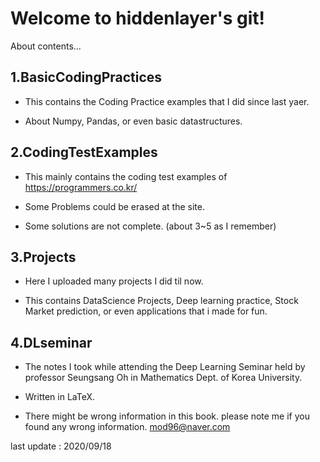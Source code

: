 Welcome to hiddenlayer's git!
========

About contents...

1.BasicCodingPractices
-------
* This contains the Coding Practice examples that I did since last yaer.

* About Numpy, Pandas, or even basic datastructures.


2.CodingTestExamples
----------
* This mainly contains the coding test examples of https://programmers.co.kr/

* Some Problems could be erased at the site.

* Some solutions are not complete. (about 3~5 as I remember)


3.Projects
---------
* Here I uploaded many projects I did til now.

* This contains DataScience Projects, Deep learning practice, Stock Market prediction, or even applications that i made for fun.


4.DLseminar
--------
* The notes I took while attending the Deep Learning Seminar held by professor Seungsang Oh in Mathematics Dept. of Korea University.

* Written in LaTeX. 

* There might be wrong information in this book. please note me if you found any wrong information. mod96@naver.com





last update : 2020/09/18
